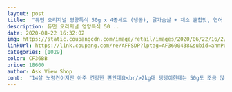 ```yaml
---
layout: post 
title:  "듀먼 오리지널 영양특식 50g x 4종세트 (냉동), 닭가슴살 + 채소 혼합맛, 연어 + 채소 혼합맛, 오리안심 + 채소 혼합맛, 소고기 + 채소 혼합맛, 3세트" 
description: 듀먼 오리지널 영양특식 50 ..
date: 2020-08-22 16:32:02 
img: https://static.coupangcdn.com/image/retail/images/2020/06/22/16/2/e0f79cd8-6af1-4304-9668-079dfde275a1.jpg 
linkUrl: https://link.coupang.com/re/AFFSDP?lptag=AF3600438&subid=ahnPublicAsk&pageKey=1731822342&itemId=2947965449&vendorItemId=70936730969&traceid=V0-113-80e35c53ff660103 
categories: [1029] 
color: CF36BB 
price: 18600 
author: Ask View Shop 
cont:  "14살 노령견이지만 아주 건강한 편인데요<br/>2kg대 댕댕이한테는 50g도 조금 많은것 같아서<br/>23번에 나눠서 줘야만 했어요<br/>고소한냄새가 많이나서 꾸준히 먹이면 살찔까 싶었는데<br/>골고루 먹일 수 있어서 좋았고<br/>그게 너무 푸스러지는제형이라 그런가<br/>그래도 잘먹는모습보니 뿌듯하네요ㅋㅋㅋ<br/>그래도 조금만 기운 없어 하거나<br/>그리고 오랜만에 줘서그런가 아는맛이 무섭다고<br/>근데 여기 듀먼은 적당량을 나눠서 분배할 수 있게<br/>근데 이건 좀 땃땃하게 데우면 질감이 퓨레?같아요<br/>기본적으로 다 채소가 들어가 있어 활동량이 적어<br/>남은 반쪽은 다시 얼려둬요ㅋㅋ<br/>너무 귀여움 ㅎㅎ<br/>누가보면 굶긴것마냥 먹어서 창피하기도한데<br/>다 먹고 좀 더 주문해야겠네요<br/>다가오는 휴가철 휴대하기에도 간편하고<br/>닭 가슴살, 오리 안심, 연어, 소고기 종류 별로<br/>맛있는 스멜에 빨리 먹고 싶어 연신 졸졸 따라다니는 모습이<br/>무엇보다 화식에 기대하는 기호성은 정말 좋네요<br/>바닥에 깔린 화식을 먼저 파헤쳐먹을 정도로<br/>밥 잘안먹는 댕댕이들한테는 입맛돋구는데 완전 짱일듯<br/>밥때만 오면 애가아주 점프하고 환장하네요... <br/>.<br/>ㅋㅋ<br/>밥을 잘 안 먹으려고 해도 걱정되더라고요<br/>변비에 잘 걸리는 아이라 반갑더군요<br/>보더콜리와 토이푸들을 반려중입니다)<br/>사료에 섞어주니 골라먹길래 먹이다 중지한적이있어요<br/>살짝 질척촉촉해서 사료랑 섞어주니 완전 좋아요!!<br/>새벽 배송이라 엄청 빠르고 여름이라 냉동제품 변질될까 봐 걱정할 염려 없이 아이스팩도 많이 들어있고 냉동 상태로 꽝꽝 얼어서 잘 도착했어요!<br/>소분이 잘되있다는 점이 일단 맘에 들어요<br/>소화력이 약한 아이들은 전자렌지에 돌려 미지근하게 주는것이 좋겠지만 요즘 같이 더울때는 자연해동해서 바로주면 게눈 감추는 순삭해버려요<br/>식이섬유때문인지 오히려 응아를 더 잘싸네요?ㅋㅋ<br/>아이에게 안전한 먹거리를 편하게 줄 수 있어서 넘 좋아요!!<br/>안 먹으면 어쩌나 살짝 걱정했었는데 너무 잘 먹어서<br/>애기 둘다 너무 잘먹구요<br/>애기들 너무 잘먹어서 이렇게 적어봅니다<br/>역시 쿠팡!<br/>영양성분에 따라 골라주는 재미가 쏠쏠하네요<br/>예전에 굽네꺼말고 다른회사 화식을 먹여본적이있는데<br/>오븐으로 구워서 그런지 고기 입자나 채소가 눈으로도 확인되고<br/>요 몇일 먹여봐도 체중은 그대로구<br/>우선 녹지 않고 엄청 신선하고 빠르게 배송왔어요!<br/>자연해동으로 살짝 녹았을때 반 뚝떼서 반만 먹이구<br/>잡냄새 없이 신선해 보였어요<br/>저희 댕댕이는 듀먼만섞어주면 알아서 밥그릇 설거지해요ㅋㅋㅋㅋㅋ<br/>저희 아이는 3,7킬로라서 1팩 돌려서 주기 딱 좋았어요<br/>종류도 여러가지라서 이것저것 먹이기 완전 굳ㅋㅋ<br/>지인이 몇개줘서 먹여봤는데 엄청잘먹길래 결국 대량구매를ㅋㅋㅋ<br/>쿠팡에 후기를 몇번 안적어 봤는데ㅎㅎ<br/>큰애는 맛별로 한두봉씩 주면 충분하고요!<br/>특식으로 주려고 화식 알아보다가 굽네 걸로 주문해봤어요<br/>특히 올여름 유독 길고 덥다던데 잘 이겨내라고<br/>평소 사료에 화식을 토핑으로 얹어 급여해주고 있는데요<br/>푸들아가는 한끼 양이 적어서 한봉 뜯으면<br/>한 팩씩 포장돼있어서 급여하기도 편하고 여행 갈 때 나 외출할 때 챙겨 가지고 다니기에도 좋을 거 같네요 전자레인지에 45초만 돌리면 되니 간편하고<br/>" 
---
```

